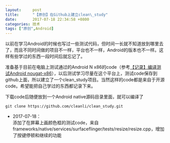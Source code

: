 ```yaml
---
layout:     post
title:      "【原创】在Github上建立clean\_study"
date:       2017-07-18 22:34:58 +0800
categories: 技术
tags: ["原创",Android]
---
```

以前在学习Android的时候也写过一些测试代码，但时间一长就不知道放到哪里去了，而且不同时间做的项目不一样，平台也不一样，Android的版本也不一样。这样有些学过的东西一段时间后就忘记了。

准备基于目前在电脑上测试通过的Android N x86的code（参考<a href="{{ site.baseurl }}{% post_url tech/2017-06-05-Android_N_build_java_out_of_memory %}">【记录】编译测试Android nougat-x86</a>），以后测试学习尽量在这个平台上，测试code保存到github上面，所以建立了一个clean\_study项目。当然这样的code都是来自于开源code。希望能把自己学过的东西都记录下来。

下载code后随便放到一个Android native源码目录里面，就可以编译了
```
git clone https://github.com/cleanli/clean_study.git
```

- 2017-07-18：<br>
添加了在屏幕上画颜色框的测试code，来自frameworks/native/services/surfaceflinger/tests/resize/resize.cpp，增加了按键停顿和继续的功能
